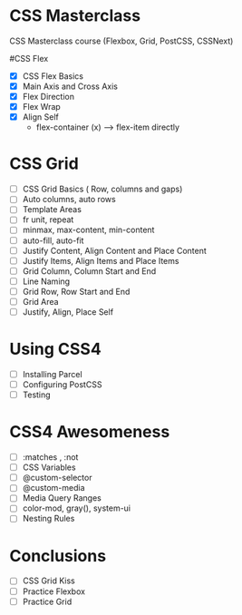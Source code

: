 # CSS Masterclass

  CSS Masterclass course (Flexbox, Grid, PostCSS, CSSNext)

#CSS Flex
  - [x] CSS Flex Basics
  - [x] Main Axis and Cross Axis 
  - [x] Flex Direction
  - [x] Flex Wrap
  - [x] Align Self
    * flex-container (x) --> flex-item directly
 # CSS Grid

  - [ ] CSS Grid Basics ( Row, columns and gaps)
  - [ ] Auto columns, auto rows
  - [ ] Template Areas
  - [ ] fr unit, repeat
  - [ ] minmax, max-content, min-content
  - [ ] auto-fill, auto-fit
  - [ ] Justify Content, Align Content and Place Content
  - [ ] Justify Items, Align Items and Place Items
  - [ ] Grid Column, Column Start and End
  - [ ] Line Naming
  - [ ] Grid Row, Row Start and End
  - [ ] Grid Area
  - [ ] Justify, Align, Place Self
 # Using CSS4

   - [ ] Installing Parcel
   - [ ] Configuring PostCSS
   - [ ] Testing
 # CSS4 Awesomeness

   - [ ] :matches , :not
   - [ ] CSS Variables
   - [ ] @custom-selector
   - [ ] @custom-media
   - [ ] Media Query Ranges
   - [ ] color-mod, gray(), system-ui
   - [ ] Nesting Rules
 # Conclusions

   - [ ] CSS Grid Kiss
   - [ ] Practice Flexbox
   - [ ] Practice Grid